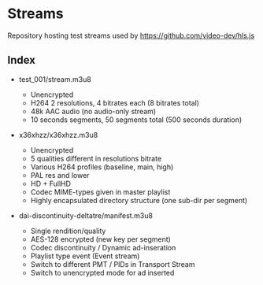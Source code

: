 # Streams

Repository hosting test streams used by https://github.com/video-dev/hls.js

## Index 

- test_001/stream.m3u8

	- Unencrypted
	- H264 2 resolutions, 4 bitrates each (8 bitrates total)
	- 48k AAC audio (no audio-only stream)
	- 10 seconds segments, 50 segments total (500 seconds duration)

- x36xhzz/x36xhzz.m3u8

	- Unencrypted
	- 5 qualities different in resolutions bitrate
	- Various H264 profiles (baseline, main, high)
	- PAL res and lower
	- HD + FullHD
	- Codec MIME-types given in master playlist
	- Highly encapsulated directory structure (one sub-dir per segment)

- dai-discontinuity-deltatre/manifest.m3u8

	- Single rendition/quality
	- AES-128 encrypted (new key per segment)
	- Codec discontinuity / Dynamic ad-inseration
	- Playlist type event (Event stream)
	- Switch to different PMT / PIDs in Transport Stream
	- Switch to unencrypted mode for ad inserted
